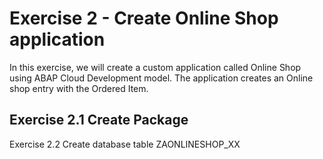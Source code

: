 # Exercise 2 - Create Online Shop application
In this exercise, we will create a custom application called Online Shop using ABAP Cloud Development model. The application creates an Online shop entry with the Ordered Item.

## Exercise 2.1 Create Package
Exercise 2.2 Create database table ZAONLINESHOP_XX
